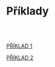 # Příklady
<br>
<br>

[PŘÍKLAD 1](https://play.tailwindcss.com/jKoGjDSkfD)

[PŘÍKLAD 2](https://play.tailwindcss.com/JfelKgvnpB)